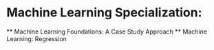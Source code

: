 # Machine Learning Specialization:
** Machine Learning Foundations: A Case Study Approach
** Machine Learning: Regression
